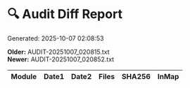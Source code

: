 # 🔍 Audit Diff Report
Generated: 2025-10-07 02:08:53

**Older:** AUDIT-20251007_020815.txt  
**Newer:** AUDIT-20251007_020852.txt

| Module | Date1 | Date2 | Files | SHA256 | InMap |
|---|---|---|---|---|---|
